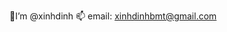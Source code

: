 🌱I’m @xinhdinh
 📫 email: xinhdinhbmt@gmail.com

<!---
xinhdinh/xinhdinh is a ✨ special ✨ repository because its `README.md` (this file) appears on your GitHub profile.
You can click the Preview link to take a look at your changes.
--->
